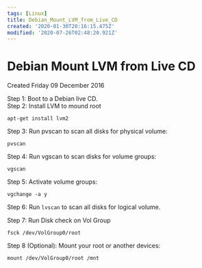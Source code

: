 ```yaml
---
tags: [Linux]
title: Debian_Mount_LVM_from_Live_CD
created: '2020-01-30T20:16:15.475Z'
modified: '2020-07-26T02:48:20.921Z'
---
```


# Debian Mount LVM from Live CD
Created Friday 09 December 2016


Step 1: Boot to a Debian live CD.  
Step 2: Install LVM to mound root


`apt-get install lvm2`

Step 3:
Run pvscan to scan all disks for physical volume:

`pvscan`

Step 4:
Run vgscan to scan disks for volume groups:

`vgscan`

Step 5: Activate volume groups:

`vgchange -a y`

Step 6: Run `lvscan` to scan all disks for logical volume.

Step 7: Run Disk check on Vol Group

`fsck /dev/VolGroup0/root`

Step 8 (Optional): Mount your root or another devices:


`mount /dev/VolGroup0/root /mnt`



